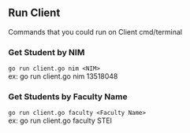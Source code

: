 ## Run Client
Commands that you could run on Client cmd/terminal

### Get Student by NIM
`go run client.go nim <NIM>` <br>
ex: go run client.go nim 13518048

### Get Students by Faculty Name
`go run client.go faculty <Faculty Name>`<br>
ex: go run client.go faculty STEI